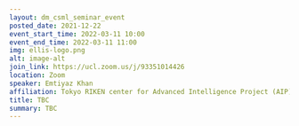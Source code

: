 ```yaml
---
layout: dm_csml_seminar_event
posted_date: 2021-12-22
event_start_time: 2022-03-11 10:00
event_end_time: 2022-03-11 11:00
img: ellis-logo.png
alt: image-alt
join_link: https://ucl.zoom.us/j/93351014426
location: Zoom
speaker: Emtiyaz Khan
affiliation: Tokyo RIKEN center for Advanced Intelligence Project (AIP)
title: TBC
summary: TBC
---
```

